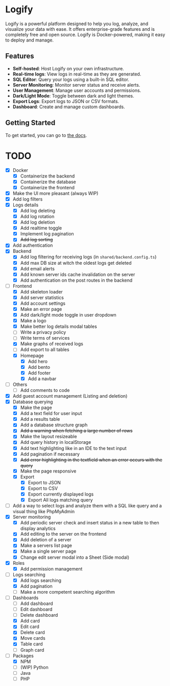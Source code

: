 # Logify

Logify is a powerful platform designed to help you log, analyze, and visualize your data with ease. It offers enterprise-grade features and is completely free and open source. Logify is Docker-powered, making it easy to deploy and manage.

## Features

- **Self-hosted**: Host Logify on your own infrastructure.
- **Real-time logs**: View logs in real-time as they are generated.
- **SQL Editor**: Query your logs using a built-in SQL editor.
- **Server Monitoring**: Monitor server status and receive alerts.
- **User Management**: Manage user accounts and permissions.
- **Dark/Light Mode**: Toggle between dark and light themes.
- **Export Logs**: Export logs to JSON or CSV formats.
- **Dashboard**: Create and manage custom dashboards.

## Getting Started

To get started, you can go to [the docs](/docs).

# TODO
 - [x] Docker
   - [x] Containerize the backend
   - [x] Containerize the database
   - [x] Containerize the frontend
 - [x] Make the UI more pleasant (always WIP)
 - [x] Add log filters
 - [x] Logs details
   - [x] Add log deleting
   - [x] Add log rotation
   - [x] Add log deletion
   - [x] Add realtime toggle
   - [x] Implement log pagination
   - [x] ~~Add log sorting~~
 - [x] Add authentication
 - [x] Backend
   - [x] Add log filtering for receiving logs (in `shared/backend.config.ts`)
   - [x] Add max DB size at witch the oldest logs get deleted
   - [x] Add email alerts
   - [x] Add known server ids cache invalidation on the server
   - [x] Add authentication on the post routes in the backend
 - [ ] Frontend
   - [x] Add skeleton loader
   - [x] Add server statistics
   - [x] Add account settings
   - [x] Make an error page
   - [x] Add dark/light mode toggle in user dropdown
   - [x] Make a logo
   - [x] Make better log details modal tables
   - [ ] Write a privacy policy
   - [ ] Write terms of services
   - [x] Make graphs of received logs
   - [ ] Add export to all tables
   - [x] Homepage
     - [x] Add hero
     - [x] Add bento
     - [x] Add footer
     - [x] Add a navbar
 - [ ] Others
   - [ ] Add comments to code
 - [x] Add guest account management (Listing and deletion)
 - [x] Database querying
   - [x] Make the page
   - [x] Add a text field for user input
   - [x] Add a results table
   - [x] Add a database structure graph
   - [x] ~~Add a warning when fetching a large number of rows~~
   - [x] Make the layout resizeable
   - [x] Add query history in localStorage
   - [x] Add text highlighting like in an IDE to the text input
   - [x] Add pagination if necessary
   - [x] ~~Add error highlighting in the textfield when an error occurs with the query~~
   - [x] Make the page responsive
   - [x] Export
     - [x] Export to JSON
     - [x] Export to CSV
     - [x] Export currently displayed logs
     - [x] Export All logs matching query
 - [ ] Add a way to select logs and analyze them with a SQL like query and a visual thing like PhpMyAdmin
 - [x] Server monitoring
   - [x] Add periodic server check and insert status in a new table to then display analytics
   - [x] Add editing to the server on the frontend
   - [x] Add deletion of a server
   - [x] Make a servers list page
   - [x] Make a single server page
   - [x] Change edit server modal into a Sheet (Side modal)
 - [x] Roles
   - [x] Add permission management
 - [ ] Logs searching
   - [x] Add logs searching
   - [x] Add pagination
   - [ ] Make a more competent searching algorithm
 - [ ] Dashboards
   - [ ] Add dashboard
   - [ ] Edit dashboard
   - [ ] Delete dashboard
   - [x] Add card
   - [x] Edit card
   - [x] Delete card
   - [x] Move cards
   - [x] Table card
   - [ ] Graph card
 - [ ] Packages
   - [x] NPM
   - [ ] (WIP) Python
   - [ ] Java
   - [ ] PHP
